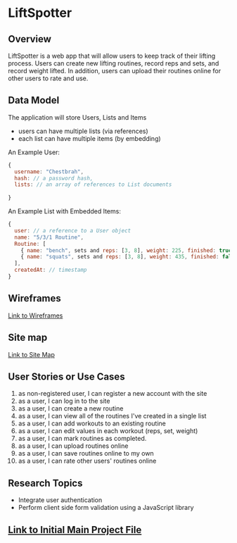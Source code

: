 # LiftSpotter 

## Overview


LiftSpotter is a web app that will allow users to keep track of their lifting process. Users can create new lifting routines, record reps and sets, and record weight lifted. In addition, users can upload their routines online for other users to rate and use. 

## Data Model
The application will store Users, Lists and Items

* users can have multiple lists (via references)
* each list can have multiple items (by embedding)

An Example User:

```javascript
{
  username: "Chestbrah",
  hash: // a password hash,
  lists: // an array of references to List documents
  
}
```

An Example List with Embedded Items:

```javascript
{
  user: // a reference to a User object
  name: "5/3/1 Routine",
  Routine: [
    { name: "bench", sets and reps: [3, 8], weight: 225, finished: true},
    { name: "squats", sets and reps: [3, 8], weight: 435, finished: false},
  ],
  createdAt: // timestamp
}
```

## Wireframes

[Link to Wireframes](https://balsamiq.cloud/s3ici/puf7b)

## Site map

[Link to Site Map](https://balsamiq.cloud/s3ici/puf7b/r97A5)

## User Stories or Use Cases

1. as non-registered user, I can register a new account with the site
2. as a user, I can log in to the site
3. as a user, I can create a new routine
4. as a user, I can view all of the routines I've created in a single list
5. as a user, I can add workouts to an existing routine
6. as a user, I can edit values in each workout (reps, set, weight)
7. as a user, I can mark routines as completed.
8. as a user, I can upload routines online
9. as a user, I can save routines online to my own
10. as a user, I can rate other users' routines online

## Research Topics

* Integrate user authentication
* Perform client side form validation using a JavaScript library

## [Link to Initial Main Project File](https://github.com/TheFrankWei/LiftSpotter) 

